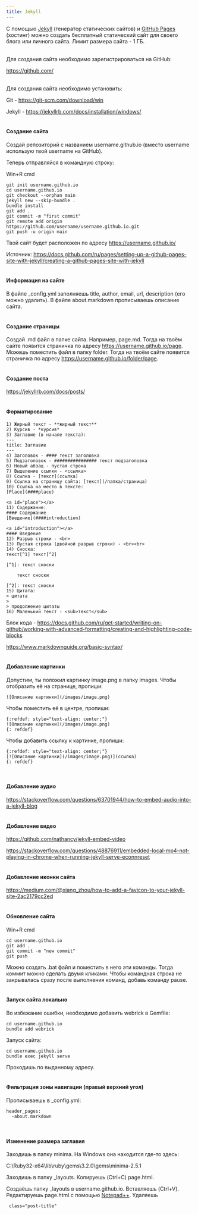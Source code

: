 ```yaml
---
title: Jekyll
---
```


С помощью [Jekyll](https://jekyllrb.com/) (генератор статических сайтов) и [GitHub Pages](https://pages.github.com/) (хостинг) можно создать бесплатный статический сайт для своего блога или личного сайта. Лимит размера сайта - 1 ГБ.
<br><br>

Для создания сайта необходимо зарегистрироваться на GitHub:

<https://github.com/>
<br><br>

Для создания сайта необходимо установить:

Git - <https://git-scm.com/download/win>

Jekyll - <https://jekyllrb.com/docs/installation/windows/>
<br><br>

#### Создание сайта

Создай репозиторий с названием username.github.io (вместо username использую твой username на GitHub).

Теперь отправляйся в командную строку:

Win+R cmd

```
git init username.github.io
cd username.github.io
git checkout --orphan main
jekyll new --skip-bundle .
bundle install
git add .
git commit -m "first commit"
git remote add origin https://github.com/username/username.github.io.git
git push -u origin main
```

Твой сайт будет расположен по адресу https://username.github.io/

Источник: <https://docs.github.com/ru/pages/setting-up-a-github-pages-site-with-jekyll/creating-a-github-pages-site-with-jekyll>
<br><br>

#### Информация на сайте

В файле _config.yml заполняешь title, author, email, url, description (его можно удалить). В файле about.markdown прописываешь описание сайта.
<br><br>

#### Создание страницы

Создай .md файл в папке сайта. Например, page.md. Тогда на твоём сайте появится страничка по адресу https://username.github.io/page. Можешь поместить файл в папку folder.  Тогда на твоём сайте появится страничка по адресу https://username.github.io/folder/page.
<br><br>

#### Создание поста

<https://jekyllrb.com/docs/posts/>
<br><br>

#### Форматирование

```
1) Жирный текст - **жирный текст**
2) Курсив - *курсив*
3) Заглавие (в начале текста):
---
title: Заглавие
---
4) Заголовок - #### текст заголовка
5) Подзаголовок - ################ текст подзаголовка
6) Новый абзац - пустая строка
7) Выделение ссылки - <ссылка>
8) Ссылка - [текст](ссылка)
9) Ссылка на страницу сайта: [текст](/папка/страница)
10) Ссылка на место в тексте:
[Place](####place)

<a id="place"></a>
11) Содержание:
#### Содержание
[Введение](####introduction)

<a id="introduction"></a>
#### Введение
12) Разрыв строки - <br>
13) Пустая строка (двойной разрыв строки) - <br><br>
14) Сноска:
текст[^1] текст[^2]

[^1]: текст сноски

	текст сноски

[^2]: текст сноски
15) Цитата:
> цитата
>
> продолжение цитаты
16) Маленький текст - <sub>текст</sub>
```

Блок кода - <https://docs.github.com/ru/get-started/writing-on-github/working-with-advanced-formatting/creating-and-highlighting-code-blocks>

<https://www.markdownguide.org/basic-syntax/>
<br><br>

#### Добавление картинки

Допустим, ты положил картинку image.png в папку images. Чтобы отобразить её на странице, пропиши:

```
![Описание картинки](/images/image.png)
```

Чтобы поместить её в центре, пропиши:

```
{:refdef: style="text-align: center;"}
![Описание картинки](/images/image.png)
{: refdef}
```

Чтобы добавить ссылку к картинке, пропиши:

```
{:refdef: style="text-align: center;"}
[![Описание картинки](/images/image.png)](ссылка)
{: refdef}
```
<br>

#### Добавление аудио

<https://stackoverflow.com/questions/63701944/how-to-embed-audio-into-a-jekyll-blog>
<br><br>

#### Добавление видео

<https://github.com/nathancy/jekyll-embed-video>

<https://stackoverflow.com/questions/48876911/embedded-local-mp4-not-playing-in-chrome-when-running-jekyll-serve-econnreset>
<br><br>

#### Добавление иконки сайта

<https://medium.com/@xiang_zhou/how-to-add-a-favicon-to-your-jekyll-site-2ac2179cc2ed>
<br><br>

#### Обновление сайта

Win+R cmd

```
cd username.github.io
git add .
git commit -m "new commit"
git push
```

Можно создать .bat файл и поместить в него эти команды. Тогда коммит можно сделать двумя кликами. Чтобы командная строка не закрывалась сразу после выполнения команд, добавь команду pause.
<br><br>

#### Запуск сайта локально

Во избежание ошибки, необходимо добавить webrick в Gemfile:

```
cd username.github.io
bundle add webrick
```

Запуск сайта:

```
cd username.github.io
bundle exec jekyll serve
```

Проходишь по выданному адресу.
<br><br>

#### Фильтрация зоны навигации (правый верхний угол)

Прописываешь в _config.yml:

```
header_pages:
  -about.markdown
```
<br>

#### Изменение размера заглавия

Заходишь в папку minima. На Windows она находится где-то здесь:

C:\Ruby32-x64\lib\ruby\gems\3.2.0\gems\minima-2.5.1

Заходишь в папку _layouts. Копируешь (Ctrl+C) page.html.

Создаёшь папку _layouts в username.github.io. Вставляешь (Ctrl+V). Редактируешь page.html с помощью [Notepad++](https://notepad-plus-plus.org/downloads/). Удаляешь

```
 class="post-title"
```
